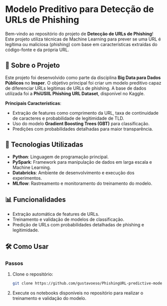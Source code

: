 # Modelo Preditivo para Detecção de URLs de Phishing

Bem-vindo ao repositório do projeto de **Detecção de URLs de Phishing**! Este projeto utiliza técnicas de Machine Learning para prever se uma URL é legítima ou maliciosa (phishing) com base em características extraídas do código-fonte e da própria URL.

## 📖 Sobre o Projeto

Este projeto foi desenvolvido como parte da disciplina **Big Data para Dados Públicos** no **Insper**. O objetivo principal foi criar um modelo preditivo capaz de diferenciar URLs legítimas de URLs de phishing. A base de dados utilizada foi a **PhiUSIIL Phishing URL Dataset**, disponível no Kaggle.

**Principais Características**:
- Extração de features como comprimento da URL, taxa de continuidade de caracteres e probabilidade de legitimidade de TLD.
- Uso do modelo **Gradient Boosting Trees (GBT)** para classificação.
- Predições com probabilidades detalhadas para maior transparência.

## 🚀 Tecnologias Utilizadas

- **Python**: Linguagem de programação principal.
- **PySpark**: Framework para manipulação de dados em larga escala e Machine Learning.
- **Databricks**: Ambiente de desenvolvimento e execução dos experimentos.
- **MLflow**: Rastreamento e monitoramento do treinamento do modelo.

## 📊 Funcionalidades

- Extração automática de features de URLs.
- Treinamento e validação de modelos de classificação.
- Predição de URLs com probabilidades detalhadas de phishing e legitimidade.

## 🛠️ Como Usar

### Passos

1. Clone o repositório:
   ```bash
   git clone https://github.com/gustavoeso/PhishingURL-predictive-model.git
   ```
2. Execute os notebooks disponíveis no repositório para realizar o treinamento e validação do modelo.
